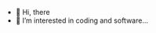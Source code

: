 - 👋 Hi, there
- 👀 I’m interested in coding and software...

<!---
hyildiz21/hyildiz21 is a ✨ special ✨ repository because its `README.md` (this file) appears on your GitHub profile.
You can click the Preview link to take a look at your changes.
--->
